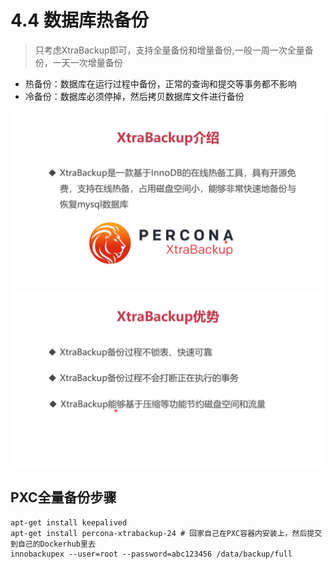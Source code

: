 # 4.4 数据库热备份

> 只考虑XtraBackup即可，支持全量备份和增量备份,一般一周一次全量备份，一天一次增量备份

+ 热备份：数据库在运行过程中备份，正常的查询和提交等事务都不影响
+ 冷备份：数据库必须停掉，然后拷贝数据库文件进行备份

![XtraBackup](XtraBackup.jpg)
![XtraBackup优势](XtraBackup优势.jpg)

## PXC全量备份步骤

```shell
apt-get install keepalived
apt-get install percona-xtrabackup-24 # 回家自己在PXC容器内安装上，然后提交到自己的Dockerhub里去
innobackupex --user=root --password=abc123456 /data/backup/full
```
